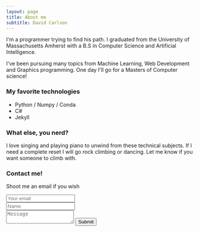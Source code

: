 ```yaml
---
layout: page
title: About me
subtitle: David Carlson
---
```


I'm a programmer trying to find his path. I graduated from the University of
Massachusetts Amherst with a B.S in Computer Science and Artificial Intelligence.

I've been pursuing many topics from Machine Learning, Web Development and
Graphics programming. One day I'll go for a Masters of Computer science!

### My favorite technologies
- Python / Numpy / Conda
- C#
- Jekyll

### What else, you nerd?
I love singing and playing piano to unwind from these technical subjects.
If I need a complete reset I will go rock climbing or dancing. Let me know
if you want someone to climb with.


### Contact me!
<!-- This sends an email to myself through formspree -->
<form action="https://formspree.io/david.carlson2012@gmail.com" method="POST" class="form" id="contact-form">
  <p>Shoot me an email if you wish</p>
  <div class="row">
    <div class="col-xs-6">
      <input type="email" name="_replyto" class="form-control input-lg" placeholder="Your email" title="Email">
    </div>
    <div class="col-xs-6">
      <input type="text" name="name" class="form-control input-lg" placeholder="Name" title="Name">
    </div>
  </div>
  <input type="hidden" name="_subject" value="Hello from david-carlson.github.io!">
  <textarea name="content" type="text" class="form-control input-lg" placeholder="Message" title="Message" required="required" rows="s"></textarea>
  <input type="text" name="_gotcha" style="display: none">
  <input type="hidden" name="_next" value="./aboutme?message=Your message is going through the tubes, thanks!">
  <button type="submit" class="btn btn-lg btn-primary">Submit</button>
</form>

<div class="row">

</div>
